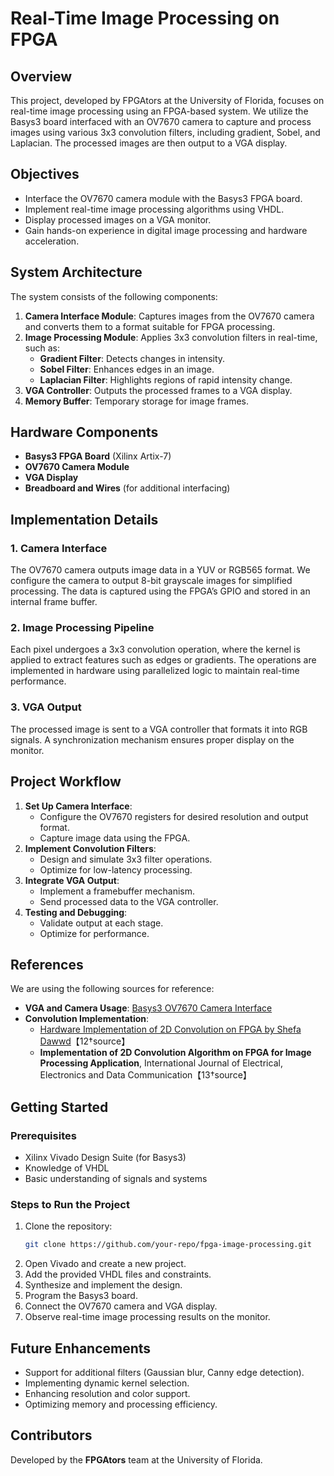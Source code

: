 # Real-Time Image Processing on FPGA

## Overview
This project, developed by FPGAtors at the University of Florida, focuses on real-time image processing using an FPGA-based system. We utilize the Basys3 board interfaced with an OV7670 camera to capture and process images using various 3x3 convolution filters, including gradient, Sobel, and Laplacian. The processed images are then output to a VGA display.

## Objectives
- Interface the OV7670 camera module with the Basys3 FPGA board.
- Implement real-time image processing algorithms using VHDL.
- Display processed images on a VGA monitor.
- Gain hands-on experience in digital image processing and hardware acceleration.

## System Architecture
The system consists of the following components:
1. **Camera Interface Module**: Captures images from the OV7670 camera and converts them to a format suitable for FPGA processing.
2. **Image Processing Module**: Applies 3x3 convolution filters in real-time, such as:
   - **Gradient Filter**: Detects changes in intensity.
   - **Sobel Filter**: Enhances edges in an image.
   - **Laplacian Filter**: Highlights regions of rapid intensity change.
3. **VGA Controller**: Outputs the processed frames to a VGA display.
4. **Memory Buffer**: Temporary storage for image frames.

## Hardware Components
- **Basys3 FPGA Board** (Xilinx Artix-7)
- **OV7670 Camera Module**
- **VGA Display**
- **Breadboard and Wires** (for additional interfacing)

## Implementation Details
### 1. Camera Interface
The OV7670 camera outputs image data in a YUV or RGB565 format. We configure the camera to output 8-bit grayscale images for simplified processing. The data is captured using the FPGA’s GPIO and stored in an internal frame buffer.

### 2. Image Processing Pipeline
Each pixel undergoes a 3x3 convolution operation, where the kernel is applied to extract features such as edges or gradients. The operations are implemented in hardware using parallelized logic to maintain real-time performance.

### 3. VGA Output
The processed image is sent to a VGA controller that formats it into RGB signals. A synchronization mechanism ensures proper display on the monitor.

## Project Workflow
1. **Set Up Camera Interface**:
   - Configure the OV7670 registers for desired resolution and output format.
   - Capture image data using the FPGA.
2. **Implement Convolution Filters**:
   - Design and simulate 3x3 filter operations.
   - Optimize for low-latency processing.
3. **Integrate VGA Output**:
   - Implement a framebuffer mechanism.
   - Send processed data to the VGA controller.
4. **Testing and Debugging**:
   - Validate output at each stage.
   - Optimize for performance.

## References
We are using the following sources for reference:
- **VGA and Camera Usage**: [Basys3 OV7670 Camera Interface](https://www.fpga4student.com/2018/08/basys-3-fpga-ov7670-camera.html)
- **Convolution Implementation**:
  - [Hardware Implementation of 2D Convolution on FPGA by Shefa Dawwd](https://www.researchgate.net/publication/369038700_Hardware_Implementation_of_2D_convolution_on_FPGA)【12†source】
  - **Implementation of 2D Convolution Algorithm on FPGA for Image Processing Application**, International Journal of Electrical, Electronics and Data Communication【13†source】

## Getting Started
### Prerequisites
- Xilinx Vivado Design Suite (for Basys3)
- Knowledge of VHDL
- Basic understanding of signals and systems

### Steps to Run the Project
1. Clone the repository:
   ```sh
   git clone https://github.com/your-repo/fpga-image-processing.git
   ```
2. Open Vivado and create a new project.
3. Add the provided VHDL files and constraints.
4. Synthesize and implement the design.
5. Program the Basys3 board.
6. Connect the OV7670 camera and VGA display.
7. Observe real-time image processing results on the monitor.

## Future Enhancements
- Support for additional filters (Gaussian blur, Canny edge detection).
- Implementing dynamic kernel selection.
- Enhancing resolution and color support.
- Optimizing memory and processing efficiency.

## Contributors
Developed by the **FPGAtors** team at the University of Florida.
